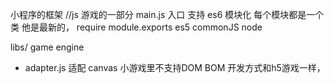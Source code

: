 小程序的框架
//js
游戏的一部分 main.js 入口
支持 es6 模块化
每个模块都是一个类 他是最新的，
require module.exports es5 commonJS node

libs/ game engine
  - adapter.js 适配
  canvas
  小游戏里不支持DOM BOM
  开发方式和h5游戏一样，